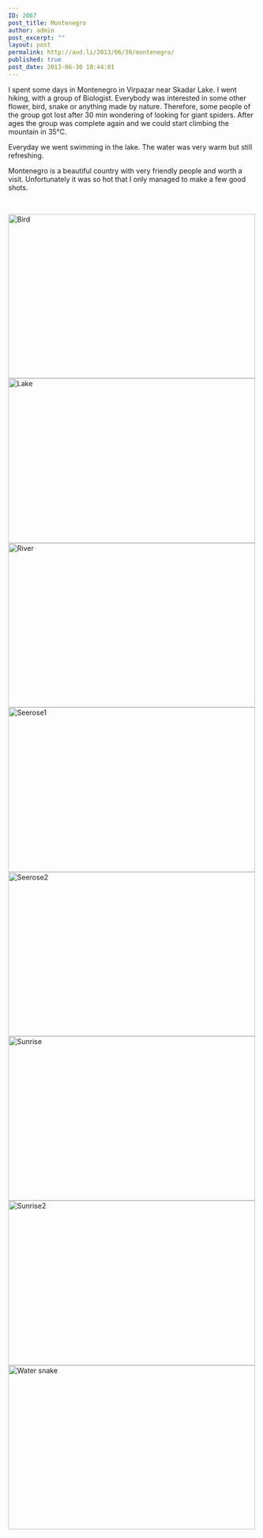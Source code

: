 ```yaml
---
ID: 2067
post_title: Montenegro
author: admin
post_excerpt: ""
layout: post
permalink: http://aud.li/2013/06/30/montenegro/
published: true
post_date: 2013-06-30 18:44:01
---
```

I spent some days in Montenegro in Virpazar near Skadar Lake. I went hiking, with a group of Biologist. Everybody was interested in some other flower, bird, snake or anything made by nature. Therefore, some people of the group got lost after 30 min wondering of looking for giant spiders. After ages the group was complete again and we could start climbing the mountain in 35°C.

Everyday we went swimming in the lake. The water was very warm but still refreshing.

Montenegro is a beautiful country with very friendly people and worth a visit. Unfortunately it was so hot that I only managed to make a few good shots.

&nbsp;

<a href="http://aud.li/wp-content/uploads/2013/06/Bird.jpg"><img class="alignnone size-medium wp-image-2068" alt="Bird" src="http://aud.li/wp-content/uploads/2013/06/Bird-500x332.jpg" width="500" height="332" /></a> <a href="http://aud.li/wp-content/uploads/2013/06/Lake.jpg"><img class="alignnone size-medium wp-image-2069" alt="Lake" src="http://aud.li/wp-content/uploads/2013/06/Lake-500x333.jpg" width="500" height="333" /></a> <a href="http://aud.li/wp-content/uploads/2013/06/River.jpg"><img class="alignnone size-medium wp-image-2070" alt="River" src="http://aud.li/wp-content/uploads/2013/06/River-500x332.jpg" width="500" height="332" /></a> <a href="http://aud.li/wp-content/uploads/2013/06/Seerose1.jpg"><img class="alignnone size-medium wp-image-2071" alt="Seerose1" src="http://aud.li/wp-content/uploads/2013/06/Seerose1-500x333.jpg" width="500" height="333" /></a> <a href="http://aud.li/wp-content/uploads/2013/06/Seerose2.jpg"><img class="alignnone size-medium wp-image-2072" alt="Seerose2" src="http://aud.li/wp-content/uploads/2013/06/Seerose2-500x332.jpg" width="500" height="332" /></a> <a href="http://aud.li/wp-content/uploads/2013/06/Sunrise.jpg"><img class="alignnone size-medium wp-image-2073" alt="Sunrise" src="http://aud.li/wp-content/uploads/2013/06/Sunrise-500x332.jpg" width="500" height="332" /></a> <a href="http://aud.li/wp-content/uploads/2013/06/Sunrise2.jpg"><img class="alignnone size-medium wp-image-2074" alt="Sunrise2" src="http://aud.li/wp-content/uploads/2013/06/Sunrise2-500x333.jpg" width="500" height="333" /></a> <a href="http://aud.li/wp-content/uploads/2013/06/Water-snake.jpg"><img class="alignnone size-medium wp-image-2075" alt="Water snake" src="http://aud.li/wp-content/uploads/2013/06/Water-snake-500x332.jpg" width="500" height="332" /></a>

&nbsp;